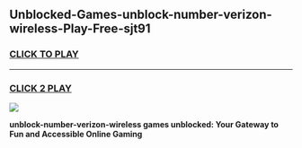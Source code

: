 
## Unblocked-Games-unblock-number-verizon-wireless-Play-Free-sjt91
<h3>
<a href="https://premium76.site?title=unblock-number-verizon-wireless&ref=21A">CLICK TO PLAY</a></h3>
<hr>

<h3>
<a href="https://premium76.site?title=unblock-number-verizon-wireless&ref=21A">CLICK 2 PLAY</a>
  
</h3>

<a href="https://premium76.site?title=unblock-number-verizon-wireless&ref=21A"><img src="https://clearcache.store/games.png"></a>


**unblock-number-verizon-wireless games unblocked: Your Gateway to Fun and Accessible Online Gaming**
